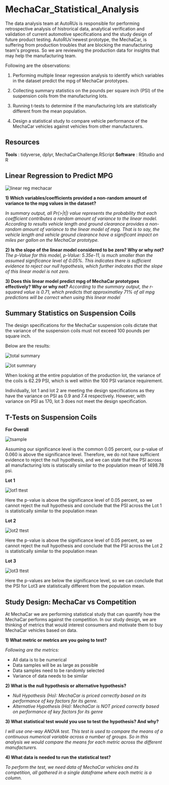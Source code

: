 # MechaCar_Statistical_Analysis
The data analysis team at AutoRUs is responsible for performing retrospective analysis of histrorical data, analytical verification and validation of current automotive specifications and the study design of future product testing.
AutoRUs'newest prototype, the MechaCar, is suffering from production troubles that are blocking the manufacturing team's progress. So we are reviewing the production data for insights that may help the manufacturing team.

Following are the observations:

1) Performing multiple linear regression analysis to identify which variables in the dataset predict the mpg of MechaCar prototypes.

2) Collecting summary statistics on the pounds per square inch (PSI) of the suspension coils from the manufacturing lots.

3) Running t-tests to determine if the manufacturing lots are statistically different from the mean population.

4) Design a statistical study to compare vehicle performance of the MechaCar vehicles against vehicles from other manufacturers.

## Resources
**Tools** : tidyverse, dplyr, MechaCarChallenge.RScript
**Software** : RStudio and R
 

## Linear Regression to Predict MPG

![linear reg mechacar](https://user-images.githubusercontent.com/96033163/163681205-75d6d558-8463-41ea-9ee9-6c48a65e589b.png)


**1)  Which variables/coefficients provided a non-random amount of variance to the mpg values in the dataset?**

*In summary output, all Pr(>|t|) value represents the probability that each coefficient contributes a random amount of variance to the linear model. According to results vehicle length and ground clearance provides a non-random amount of variance to the linear model of mpg. That is to say, the vehicle length and vehicle ground clearance have a significant impact on miles per gallon on the MechaCar prototype.*

**2) Is the slope of the linear model considered to be zero? Why or why not?**
*The p-Value for this model, p-Value: 5.35e-11, is much smaller than the assumed significance level of 0.05%. This indicates there is sufficient evidence to reject our null hypothesis, which further indcates that the slope of this linear model is not zero.*



**3) Does this linear model predict mpg of MechaCar prototypes effectively? Why or why not?**
*According to the summary output, the r-squared value is 0.71, which predicts that approximatley 71% of all mpg predictions will be correct when using this linear model*

## Summary Statistics on Suspension Coils
The design specifications for the MechaCar suspension coils dictate that the variance of the suspension coils must not exceed 100 pounds per square inch.

Below are the results:

![total summary](https://user-images.githubusercontent.com/96033163/163681211-5a71e1a6-c595-4bd9-a996-856cb685b32d.png)

![lot summary](https://user-images.githubusercontent.com/96033163/163681206-c505bc39-24c3-449c-b25a-e61b4b3c2d44.png)

When looking at the entire population of the production lot, the variance of the coils is 62.29 PSI, which is well within the 100 PSI variance requirement.

Individually, lot 1 and lot 2 are meeting the design specifications as they have the variance on PSI as 0.9 and 7.4 respectively. However, with variance on PSI as 170, lot 3 does not meet the design specification.


## T-Tests on Suspension Coils
**For Overall**

![tsample](https://user-images.githubusercontent.com/96033163/163681212-7d64a86a-db61-4000-86a6-0f9bbfe6891c.png)


Assuming our significance level is the common 0.05 percent, our p-value of 0.060 is above the significance level. Therefore, we do not have sufficient evidence to reject the null hypothesis, and we can state that the PSI across all manufacturing lots is statiscally similar to the population mean of 1498.78 psi.


**Lot 1**

![lot1 ttest](https://user-images.githubusercontent.com/96033163/163681207-d2da7551-02a0-4467-8418-a08de8c1f06a.png)

Here the p-value is above the significance level of 0.05 percent, so we cannot reject the null hypothesis and conclude that the PSI across the Lot 1 is statistically similar to the population mean


**Lot 2**

![lot2 ttest](https://user-images.githubusercontent.com/96033163/163681208-96868c7e-9e67-4ac1-a704-938861100ff9.png)

Here the p-value is above the significance level of 0.05 percent, so we cannot reject the null hypothesis and conclude that the PSI across the Lot 2 is statistically similar to the population mean

**Lot 3**

![lot3 ttest](https://user-images.githubusercontent.com/96033163/163681210-a9791437-302f-460d-b169-70fd5403375c.png)


Here the p-values are below the significance level, so we can conclude that the PSI for Lot3 are statistically different from the population mean.


## Study Design: MechaCar vs Competition

At MechaCar we are performing statistical study that can quantify how the MechaCar performs against the competition. In our study design, we are thinking of metrics that would interest consumers and motivate them to buy MechaCar vehicles based on data.


**1) What metric or metrics are you going to test?**

*Following are the metrics:*

- All data is to be numerical
- Data samples will be as large as possible
- Data samples need to be randomly selected
- Variance of data needs to be similar

**2) What is the null hypothesis or alternative hypothesis?**

- *Null Hypothesis (Ho): MechaCar is priced correctly based on its performance of key factors for its genre.*
- *Alternative Hypothesis (Ha): MechaCar is NOT priced correctly based on performance of key factors for its genre*

**3) What statistical test would you use to test the hypothesis? And why?**

*I will use one-way ANOVA test. This test is used to compare the means of a continuous numerical variable across a number of groups.*
*So in this analysis we would compare the means for each metric across the different manufacturers.*

**4) What data is needed to run the statistical test?**

*To perform the test, we need data of MechaCar vehicles and its competition, all gathered in a single dataframe where each metric is a column.*